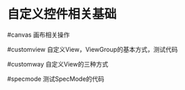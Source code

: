 # 自定义控件相关基础

#canvas
画布相关操作  

#customview 
自定义View，ViewGroup的基本方式，测试代码

#customway
自定义View的三种方式  

#specmode
测试SpecMode的代码  






